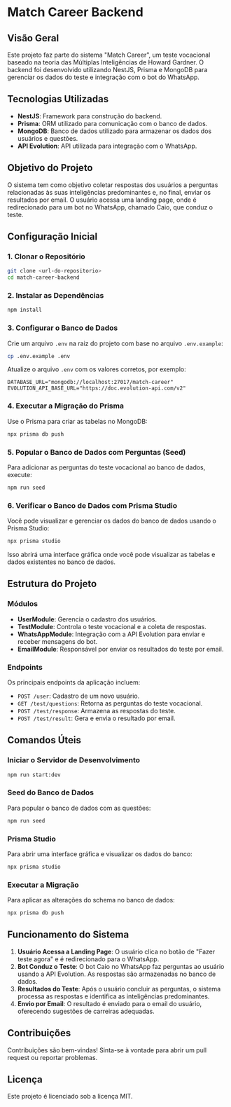 # Match Career Backend

## Visão Geral

Este projeto faz parte do sistema "Match Career", um teste vocacional baseado na teoria das Múltiplas Inteligências de Howard Gardner. O backend foi desenvolvido utilizando NestJS, Prisma e MongoDB para gerenciar os dados do teste e integração com o bot do WhatsApp.

## Tecnologias Utilizadas

- **NestJS**: Framework para construção do backend.
- **Prisma**: ORM utilizado para comunicação com o banco de dados.
- **MongoDB**: Banco de dados utilizado para armazenar os dados dos usuários e questões.
- **API Evolution**: API utilizada para integração com o WhatsApp.

## Objetivo do Projeto

O sistema tem como objetivo coletar respostas dos usuários a perguntas relacionadas às suas inteligências predominantes e, no final, enviar os resultados por email. O usuário acessa uma landing page, onde é redirecionado para um bot no WhatsApp, chamado Caio, que conduz o teste.

## Configuração Inicial

### 1. Clonar o Repositório

```bash
git clone <url-do-repositorio>
cd match-career-backend
```

### 2. Instalar as Dependências

```bash
npm install
```

### 3. Configurar o Banco de Dados

Crie um arquivo `.env` na raiz do projeto com base no arquivo `.env.example`:

```bash
cp .env.example .env
```

Atualize o arquivo `.env` com os valores corretos, por exemplo:

```
DATABASE_URL="mongodb://localhost:27017/match-career"
EVOLUTION_API_BASE_URL="https://doc.evolution-api.com/v2"
```

### 4. Executar a Migração do Prisma

Use o Prisma para criar as tabelas no MongoDB:

```bash
npx prisma db push
```

### 5. Popular o Banco de Dados com Perguntas (Seed)

Para adicionar as perguntas do teste vocacional ao banco de dados, execute:

```bash
npm run seed
```

### 6. Verificar o Banco de Dados com Prisma Studio

Você pode visualizar e gerenciar os dados do banco de dados usando o Prisma Studio:

```bash
npx prisma studio
```

Isso abrirá uma interface gráfica onde você pode visualizar as tabelas e dados existentes no banco de dados.

## Estrutura do Projeto

### Módulos

- **UserModule**: Gerencia o cadastro dos usuários.
- **TestModule**: Controla o teste vocacional e a coleta de respostas.
- **WhatsAppModule**: Integração com a API Evolution para enviar e receber mensagens do bot.
- **EmailModule**: Responsável por enviar os resultados do teste por email.

### Endpoints

Os principais endpoints da aplicação incluem:

- `POST /user`: Cadastro de um novo usuário.
- `GET /test/questions`: Retorna as perguntas do teste vocacional.
- `POST /test/response`: Armazena as respostas do teste.
- `POST /test/result`: Gera e envia o resultado por email.

## Comandos Úteis

### Iniciar o Servidor de Desenvolvimento

```bash
npm run start:dev
```

### Seed do Banco de Dados

Para popular o banco de dados com as questões:

```bash
npm run seed
```

### Prisma Studio

Para abrir uma interface gráfica e visualizar os dados do banco:

```bash
npx prisma studio
```

### Executar a Migração

Para aplicar as alterações do schema no banco de dados:

```bash
npx prisma db push
```

## Funcionamento do Sistema

1. **Usuário Acessa a Landing Page**: O usuário clica no botão de "Fazer teste agora" e é redirecionado para o WhatsApp.
2. **Bot Conduz o Teste**: O bot Caio no WhatsApp faz perguntas ao usuário usando a API Evolution. As respostas são armazenadas no banco de dados.
3. **Resultados do Teste**: Após o usuário concluir as perguntas, o sistema processa as respostas e identifica as inteligências predominantes.
4. **Envio por Email**: O resultado é enviado para o email do usuário, oferecendo sugestões de carreiras adequadas.

## Contribuições

Contribuições são bem-vindas! Sinta-se à vontade para abrir um pull request ou reportar problemas.

## Licença

Este projeto é licenciado sob a licença MIT.